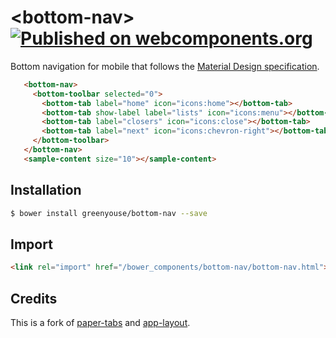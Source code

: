 # \<bottom-nav\> [![Published on webcomponents.org](https://img.shields.io/badge/webcomponents.org-published-blue.svg)](https://www.webcomponents.org/element/greenyouse/bottom-nav)

Bottom navigation for mobile that follows the [Material Design specification](https://material.io/guidelines/components/bottom-navigation.html).

<!-- 
```
<custom-element-demo>
  <template>
    <script src="../webcomponentsjs/webcomponents-lite.min.js"></script>
    <link rel="import" href="../app-layout/demo/sample-content.html">
    <link rel="import" href="../iron-icons/iron-icons.html">
    <link rel="import" href="../paper-styles/paper-styles.html">
    <link rel="import" href="bottom-nav.html">
    <link rel="import" href="bottom-toolbar.html">
    <link rel="import" href="bottom-tab.html">
    <style is="custom-style">
     bottom-nav {
       background-color: var(--primary-color);
       color: #fff;
     }
    </style>
    <next-code-block></next-code-block>
  </template>
</custom-element-demo>
```
 -->

 ```html
    <bottom-nav>
      <bottom-toolbar selected="0">
        <bottom-tab label="home" icon="icons:home"></bottom-tab>
        <bottom-tab show-label label="lists" icon="icons:menu"></bottom-tab>
        <bottom-tab label="closers" icon="icons:close"></bottom-tab>
        <bottom-tab label="next" icon="icons:chevron-right"></bottom-tab>
      </bottom-toolbar>
    </bottom-nav>
    <sample-content size="10"></sample-content>
 ```

## Installation

```sh
$ bower install greenyouse/bottom-nav --save
```

## Import

```html
<link rel="import" href="/bower_components/bottom-nav/bottom-nav.html">
```

## Credits

This is a fork of [paper-tabs](https://www.webcomponents.org/element/PolymerElements/paper-tabs) and [app-layout](https://www.webcomponents.org/element/PolymerElements/app-layout).
